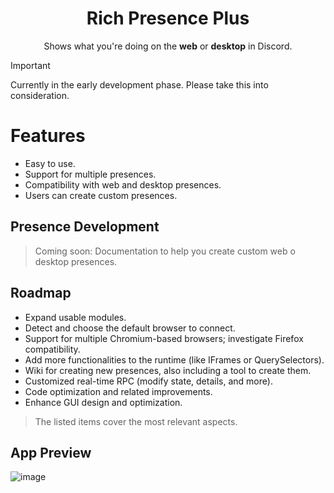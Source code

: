 <h1 align="center">Rich Presence Plus</h1>
<p align="center">
Shows what you're doing on the <b>web</b> or <b>desktop</b> in Discord.
</p>

> [!IMPORTANT]  
> Currently in the early development phase. Please take this into consideration.

# Features
- Easy to use.
- Support for multiple presences.
- Compatibility with web and desktop presences.
- Users can create custom presences.

## Presence Development
> Coming soon: Documentation to help you create custom web o desktop presences.

## Roadmap
- Expand usable modules.
- Detect and choose the default browser to connect.
- Support for multiple Chromium-based browsers; investigate Firefox compatibility.
- Add more functionalities to the runtime (like IFrames or QuerySelectors).
- Wiki for creating new presences, also including a tool to create them.
- Customized real-time RPC (modify state, details, and more).
- Code optimization and related improvements.
- Enhance GUI design and optimization.
> The listed items cover the most relevant aspects.

## App Preview
![image](https://github.com/manucabral/RichPresencePlus/assets/83357673/5c853dfd-f1fb-4fa2-8262-3b4fe7bfd7ec)
